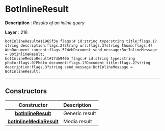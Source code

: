 # BotInlineResult

**Description** : *Results of an inline query*

**Layer** : 216

```tl
botInlineResult#11965f3a flags:# id:string type:string title:flags.1?string description:flags.2?string url:flags.3?string thumb:flags.4?WebDocument content:flags.5?WebDocument send_message:BotInlineMessage = BotInlineResult;
botInlineMediaResult#17db940b flags:# id:string type:string photo:flags.0?Photo document:flags.1?Document title:flags.2?string description:flags.3?string send_message:BotInlineMessage = BotInlineResult;
```

---

## Constructors

| Constructor | Description |
| :---: | :--- |
| [**botInlineResult**](constructor/botInlineResult) | Generic result |
| [**botInlineMediaResult**](constructor/botInlineMediaResult) | Media result |